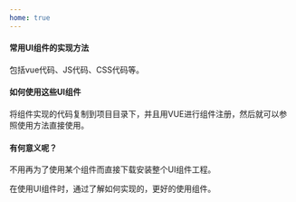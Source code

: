 ```yaml
---
home: true
---
```


#### 常用UI组件的实现方法
包括vue代码、JS代码、CSS代码等。
#### 如何使用这些UI组件
将组件实现的代码复制到项目目录下，并且用VUE进行组件注册，然后就可以参照使用方法直接使用。
#### 有何意义呢？
不用再为了使用某个组件而直接下载安装整个UI组件工程。

在使用UI组件时，通过了解如何实现的，更好的使用组件。